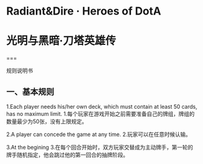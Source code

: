 # Radiant&Dire · Heroes of DotA
# 光明与黑暗·刀塔英雄传
===

规则说明书

## 一、基本规则

1.Each player needs his/her own deck, which must contain at least 50 cards, has no maximum limit.
1.每个玩家在游戏开始之前需要准备自己的牌组，牌组的数量最少为50张，没有上限规定。

2.A player can concede the game at any time.
2.玩家可以在任意时候认输。

3.At the begining 
3.在每个回合开始时，双方玩家交替成为主动牌手，第一轮的牌手随机指定，他会跳过他的第一回合的抽牌阶段。